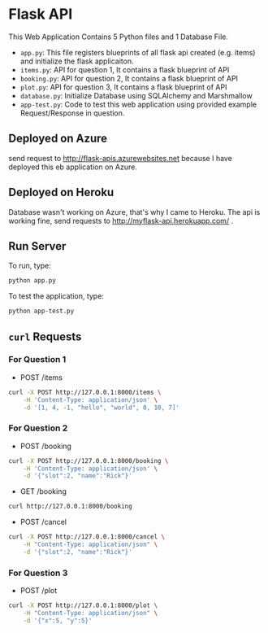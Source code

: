 # Flask API

This Web Application Contains 5 Python files and 1 Database File.

- `app.py`: This file registers blueprints of all flask api created (e.g. items) and initialize the flask applicaiton.
- `items.py`: API for question 1, It contains a flask blueprint of API
- `booking.py`: API for question 2, It contains a flask blueprint of API
- `plot.py`: API for question 3, It contains a flask blueprint of API
- `database.py`: Initialize Database using SQLAlchemy and Marshmallow
- `app-test.py`: Code to test this web application using provided example Request/Response in question.

## Deployed on Azure

send request to <http://flask-apis.azurewebsites.net> because I have deployed this eb application on Azure.

## Deployed on Heroku

Database wasn't working on Azure, that's why I came to Heroku. The api is working fine, send requests
to <http://myflask-api.herokuapp.com/> .

## Run Server

To run, type:

```sh
python app.py
```

To test the application, type:

```sh
python app-test.py
```

## `curl` Requests

### For Question 1

- POST /items

```sh
curl -X POST http://127.0.0.1:8000/items \
    -H 'Content-Type: application/json' \
    -d '[1, 4, -1, "hello", "world", 0, 10, 7]'
```

### For Question 2

- POST /booking

```sh
curl -X POST http://127.0.0.1:8000/booking \
    -H 'Content-Type: application/json' \
    -d '{"slot":2, "name":"Rick"}'
```

- GET /booking

```sh
curl http://127.0.0.1:8000/booking
```

- POST /cancel

```sh
curl -X POST http://127.0.0.1:8000/cancel \
    -H "Content-Type: application/json" \
    -d '{"slot":2, "name":"Rick"}'
```

### For Question 3

- POST /plot

```sh
curl -X POST http://127.0.0.1:8000/plot \
    -H "Content-Type: application/json" \
    -d '{"x":5, "y":5}'
```